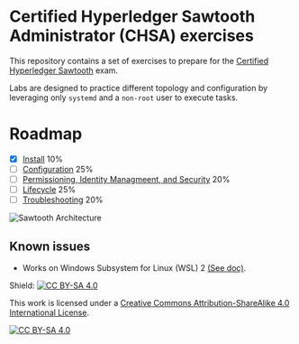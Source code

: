 # Certified Hyperledger Sawtooth Administrator (CHSA) exercises

This repository contains a set of exercises to prepare for the [Certified Hyperledger Sawtooth](https://training.linuxfoundation.org/certification/certified-hyperledger-sawtooth-administrator-chsa/) exam.

Labs are designed to practice different topology and configuration by leveraging only `systemd` and a `non-root` user to execute tasks.

# Roadmap

* [x] [Install](./a_install) 10%
* [ ] [Configuration](./b_configuration) 25%
* [ ] [Permissioning, Identity Managmeent, and Security](./c_security) 20%
* [ ] [Lifecycle](./d_lifecycle) 25%
* [ ] [Troubleshooting](./e_troubleshooting) 20%

![Sawtooth Architecture](https://sawtooth.hyperledger.org/docs/core/nightly/master/_images/appdev-environment-multi-node.svg)

## Known issues

* Works on Windows Subsystem for Linux (WSL) 2 [(See doc)](./docs/wsl_genie.md).

Shield: [![CC BY-SA 4.0][cc-by-sa-shield]][cc-by-sa]

This work is licensed under a
[Creative Commons Attribution-ShareAlike 4.0 International License][cc-by-sa].

[![CC BY-SA 4.0][cc-by-sa-image]][cc-by-sa]

[cc-by-sa]: http://creativecommons.org/licenses/by-sa/4.0/
[cc-by-sa-image]: https://licensebuttons.net/l/by-sa/4.0/88x31.png
[cc-by-sa-shield]: https://img.shields.io/badge/License-CC%20BY--SA%204.0-lightgrey.svg